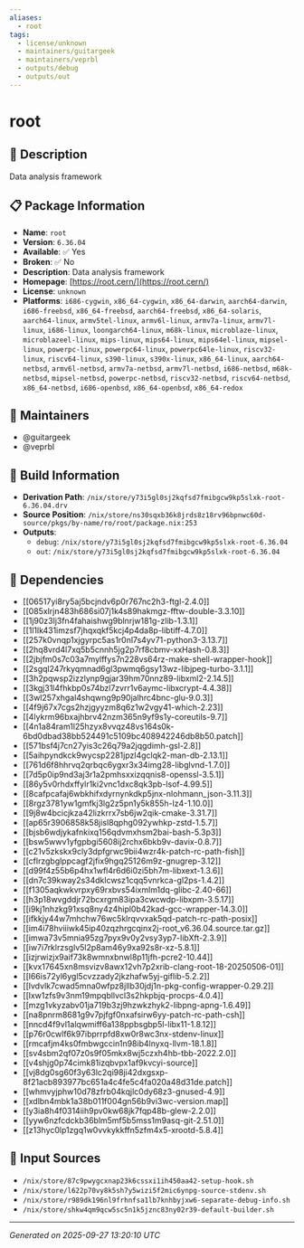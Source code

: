 ```yaml
---
aliases:
  - root
tags:
  - license/unknown
  - maintainers/guitargeek
  - maintainers/veprbl
  - outputs/debug
  - outputs/out
---
```


# root

## 📝 Description

Data analysis framework

## 📋 Package Information

- **Name**: `root`
- **Version**: `6.36.04`
- **Available**: ✅ Yes
- **Broken**: ✅ No
- **Description**: Data analysis framework
- **Homepage**: [https://root.cern/](https://root.cern/)
- **License**: `unknown`
- **Platforms**: `i686-cygwin`, `x86_64-cygwin`, `x86_64-darwin`, `aarch64-darwin`, `i686-freebsd`, `x86_64-freebsd`, `aarch64-freebsd`, `x86_64-solaris`, `aarch64-linux`, `armv5tel-linux`, `armv6l-linux`, `armv7a-linux`, `armv7l-linux`, `i686-linux`, `loongarch64-linux`, `m68k-linux`, `microblaze-linux`, `microblazeel-linux`, `mips-linux`, `mips64-linux`, `mips64el-linux`, `mipsel-linux`, `powerpc-linux`, `powerpc64-linux`, `powerpc64le-linux`, `riscv32-linux`, `riscv64-linux`, `s390-linux`, `s390x-linux`, `x86_64-linux`, `aarch64-netbsd`, `armv6l-netbsd`, `armv7a-netbsd`, `armv7l-netbsd`, `i686-netbsd`, `m68k-netbsd`, `mipsel-netbsd`, `powerpc-netbsd`, `riscv32-netbsd`, `riscv64-netbsd`, `x86_64-netbsd`, `i686-openbsd`, `x86_64-openbsd`, `x86_64-redox`
## 👥 Maintainers

- @guitargeek
- @veprbl


## 🔧 Build Information

- **Derivation Path**: `/nix/store/y73i5gl0sj2kqfsd7fmibgcw9kp5slxk-root-6.36.04.drv`
- **Source Position**: `/nix/store/ns30sqxb36k8jrds8z18rv96bpnwc60d-source/pkgs/by-name/ro/root/package.nix:253`
- **Outputs**:
  - `debug`:  `/nix/store/y73i5gl0sj2kqfsd7fmibgcw9kp5slxk-root-6.36.04`
  - `out`:  `/nix/store/y73i5gl0sj2kqfsd7fmibgcw9kp5slxk-root-6.36.04`

## 🔗 Dependencies

- [[06517yi8ry5aj5bcjndv6p0r767nc2h3-ftgl-2.4.0]]
- [[085xlrjn483h686si07j1k4s89hakmgz-fftw-double-3.3.10]]
- [[1j90z3lj3fn4fahaishwg9blnrjw181g-zlib-1.3.1]]
- [[1l1lk431imzsf7jhqxqkf5kcj4p4da8p-libtiff-4.7.0]]
- [[257k0vnqp1xjgyrpc5as1r0nl7s4yv71-python3-3.13.7]]
- [[2hq8vrd4l7xq5b5cnnh5jg2p7rf8cbmv-xxHash-0.8.3]]
- [[2jbjfm0s7c03a7mylffys7n228vs64rz-make-shell-wrapper-hook]]
- [[2sgql247rkyqmnad6gl3pwmq6gsy13wz-libjpeg-turbo-3.1.1]]
- [[3h2pqwsp2izzlynp9gjar39hm70nnz89-libxml2-2.14.5]]
- [[3kgj31l4fhkbp0s74bzl7zvrr1v6aymc-libxcrypt-4.4.38]]
- [[3wl257xhgal4shqwng9p90jalhrc4bnc-glu-9.0.3]]
- [[4f9j67x7cgs2hzjgyyzm8q6z1w2vgy41-which-2.23]]
- [[4lykrm96bxajhbrv42nzm365n9yf9s1y-coreutils-9.7]]
- [[4n1a84ram1l25hzyx8vvqz48vs164s0k-6bd0dbad38bb524491c5109bc408942246db8b50.patch]]
- [[571bsf4j7cn27yis3c26q79a2jqgdimh-gsl-2.8]]
- [[5aihpyndkck9wycsp2281jpzl4gclqk2-man-db-2.13.1]]
- [[761d6f8hhrvq2qrbqc6ygxr3x34img28-libglvnd-1.7.0]]
- [[7d5p0ip9nd3aj3r1a2pmhsxxizqqnis8-openssl-3.5.1]]
- [[86y5v0rhdxffylr1ki2vnc1dxc8qk3pb-lsof-4.99.5]]
- [[8cafpcafaj6wbkhifxdyrnynkdkp5jnx-nlohmann_json-3.11.3]]
- [[8rgz3781yw1gmfkj3lg2z5pn1y5k855h-lz4-1.10.0]]
- [[9j8w4bcicjkza42lizkrrx7sb6jw2qik-cmake-3.31.7]]
- [[ap65r3906858k58jisl8qphg092ywhkp-zstd-1.5.7]]
- [[bjsb6wdjykafnkixq156qdvmxhsm2bai-bash-5.3p3]]
- [[bsw5wwv1yfgpbgi5608ij2rchx6bkb9v-davix-0.8.7]]
- [[c21v5zkskx9cly3dpfgrwc9bii4wzr4k-patch-rc-path-fish]]
- [[cflrzgbglppcagf2jfix9hgq25126m9z-gnugrep-3.12]]
- [[d99f4z55b6p4hx1wfl4r6d6i0zi5bh7m-libxext-1.3.6]]
- [[dn7c39kway2s34dklcwsz1cqq5vnrkca-gl2ps-1.4.2]]
- [[f1305aqkwkvrpxy69rxbvs54ixmlm1dq-glibc-2.40-66]]
- [[h3p18wvgddjr72bcxrgm83ipa3cwcwdp-libxpm-3.5.17]]
- [[i9kj1nhzkg91xsq8ny4z4hipl0b42kad-gcc-wrapper-14.3.0]]
- [[ifkkjy44w7mhchw76wc5klrqvvxak5qd-patch-rc-path-posix]]
- [[im4i78hviiiwk45ip40zqzhrgcqinx2j-root_v6.36.04.source.tar.gz]]
- [[imwa73v5mnia95zg7pyx9v0y2vsy3yp7-libXft-2.3.9]]
- [[iw7i7rklrzsglv5l2p8am46y9xa92s8r-xz-5.8.1]]
- [[izjrwizjx9aif73k8wmnxbnwl8p11jfh-pcre2-10.44]]
- [[kvx17645xn8msvizv8awx12vh7p2xrib-clang-root-18-20250506-01]]
- [[l66is72yl6ygl5cvzzady2jkzhafw5yj-giflib-5.2.2]]
- [[lvdvlk7cwad5mna0wfpz8jllb30jdj1n-pkg-config-wrapper-0.29.2]]
- [[lxw1zfs9v3nm19mpqbllvcl3s2hkpbjq-procps-4.0.4]]
- [[mzg1vkyzabv01ja719b3zj9hzwkzhyk2-libpng-apng-1.6.49]]
- [[na8pnrm8681g9v7pjfgf0nxafsirw6yy-patch-rc-path-csh]]
- [[nncd4f9vl1alqwmiff6a138ppbsgbp5l-libx11-1.8.12]]
- [[p76r0cwlf6k97ibprrpfd8xw0r8wc3nx-stdenv-linux]]
- [[rmcafjm4ks0fmbwgccin1n98ib4lnyxq-llvm-18.1.8]]
- [[sv4sbm2qf07z0s9f05mkx8wj5czxh4hb-tbb-2022.2.0]]
- [[v4shjg0p74cimk81izqbvpx1af9kvcyi-source]]
- [[vj8dg0sg60f3y63lc2qi98ji42dxgsxp-8f21acb893977bc651a4c4fe5c4fa020a48d31de.patch]]
- [[whmvyjphw10d78zfrb04kqjlc0dy68z3-gnused-4.9]]
- [[xdlbn4mbk1a38b011f004gn56b9vi3wc-version.map]]
- [[y3ia8h4f0314iih9pv0kw68jk7fqp48b-glew-2.2.0]]
- [[yyw6nzfcdckb36blm5mf5b5mss1m9asq-git-2.51.0]]
- [[z13hyc0lp1zgq1w0vvkykkffn5zfm4x5-xrootd-5.8.4]]

## 📁 Input Sources

- `/nix/store/87c9pwygcxnap23k6cssxi1ih450aa42-setup-hook.sh`
- `/nix/store/l622p70vy8k5sh7y5wizi5f2mic6ynpg-source-stdenv.sh`
- `/nix/store/r989dk196nl9frhnfsa1lb7knhbyjxw6-separate-debug-info.sh`
- `/nix/store/shkw4qm9qcw5sc5n1k5jznc83ny02r39-default-builder.sh`

---
*Generated on 2025-09-27 13:20:10 UTC*
